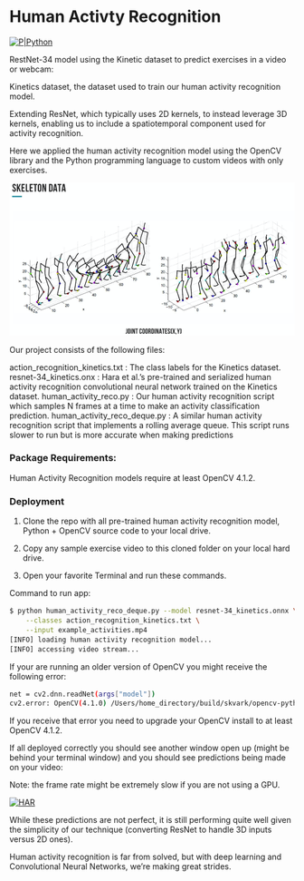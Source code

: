 # Human Activty Recognition

[![P|Python](https://cldup.com/dTxpPi9lDf.thumb.png)](https://nodesource.com/products/nsolid)

RestNet-34 model using the Kinetic dataset to predict exercises in a video or webcam:

Kinetics dataset, the dataset used to train our human activity recognition model.

Extending ResNet, which typically uses 2D kernels, to instead leverage 3D kernels, enabling us to include a spatiotemporal component used for activity recognition.

Here we applied the human activity recognition model using the OpenCV library and the Python programming language to custom videos with only exercises.



[![HAR](https://github.com/devindatt/AIDD_DemoDay/blob/master/Assets/skeleton_data01.png)](https://github.com/devindatt/AIDD_DemoDay/blob/master/Assets/skeleton_data01.png)


Our project consists of the following files:

action_recognition_kinetics.txt : The class labels for the Kinetics dataset.
resnet-34_kinetics.onx : Hara et al.’s pre-trained and serialized human activity recognition convolutional neural network trained on the Kinetics dataset.
human_activity_reco.py : Our human activity recognition script which samples N frames at a time to make an activity classification prediction.
human_activity_reco_deque.py : A similar human activity recognition script that implements a rolling average queue. This script runs slower to run but is more accurate when making predictions

### Package Requirements:
Human Activity Recognition models require at least OpenCV 4.1.2.


### Deployment

1) Clone the repo with all pre-trained human activity recognition model, Python + OpenCV source code to your local drive.

2) Copy any sample exercise video to this cloned folder on your local hard drive.

3) Open your favorite Terminal and run these commands.

Command to run app:
```sh
$ python human_activity_reco_deque.py --model resnet-34_kinetics.onnx \
	--classes action_recognition_kinetics.txt \
	--input example_activities.mp4
[INFO] loading human activity recognition model...
[INFO] accessing video stream...
```

If your are running an older version of OpenCV you might receive the following error:
```sh
net = cv2.dnn.readNet(args["model"])
cv2.error: OpenCV(4.1.0) /Users/home_directory/build/skvark/opencv-python/opencv/modules/dnn/src/onnx/onnx_importer.cpp:245: error: (-215:Assertion failed) attribute_proto.ints_size() == 2 in function 'getLayerParams'
```
If you receive that error you need to upgrade your OpenCV install to at least OpenCV 4.1.2.

If all deployed correctly you should see another window open up (might be behind your terminal window) and you should see predictions being made on your video:

Note: the frame rate might be extremely slow if you are not using a GPU.

[![HAR](https://github.com/devindatt/AIDD_DemoDay/blob/master/Assets/activity_composition_film4.gif)](https://youtu.be/GHqioYqqkSc)



While these predictions are not perfect, it is still performing quite well given the simplicity of our technique (converting ResNet to handle 3D inputs versus 2D ones).

Human activity recognition is far from solved, but with deep learning and Convolutional Neural Networks, we’re making great strides.


